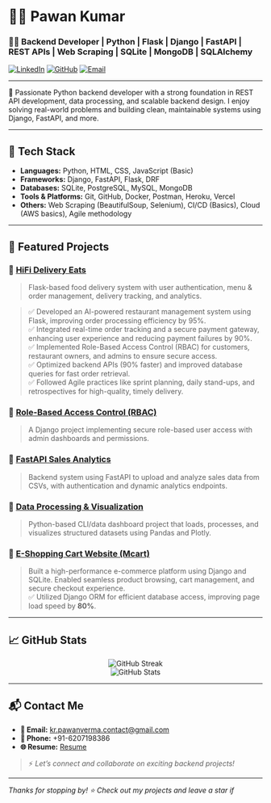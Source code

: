 # 👨‍💻 Pawan Kumar

### 🧑‍💼 Backend Developer | Python | Flask | Django | FastAPI | REST APIs | Web Scraping | SQLite | MongoDB | SQLAlchemy

[![LinkedIn](https://img.shields.io/badge/LinkedIn-Connect-blue?logo=linkedin)](https://www.linkedin.com/in/pawan-kumar9660/)
[![GitHub](https://img.shields.io/badge/GitHub-Follow-black?logo=github)](https://github.com/Pawanverma9660)
[![Email](https://img.shields.io/badge/Gmail-Contact-red?logo=gmail)](mailto:kr.pawanverma.contact@gmail.com)

---

🚀 Passionate Python backend developer with a strong foundation in REST API development, data processing, and scalable backend design. I enjoy solving real-world problems and building clean, maintainable systems using Django, FastAPI, and more.

---

## 🔧 Tech Stack

- **Languages:** Python, HTML, CSS, JavaScript (Basic)
- **Frameworks:** Django, FastAPI, Flask, DRF
- **Databases:** SQLite, PostgreSQL, MySQL, MongoDB
- **Tools & Platforms:** Git, GitHub, Docker, Postman, Heroku, Vercel
- **Others:** Web Scraping (BeautifulSoup, Selenium), CI/CD (Basics), Cloud (AWS basics), Agile methodology

---

## 📌 Featured Projects

### 🔹 [HiFi Delivery Eats](https://github.com/Pawanverma9660/HiFi-Delivery-Eats)
> Flask-based food delivery system with user authentication, menu & order management, delivery tracking, and analytics.

> ✅ Developed an AI-powered restaurant management system using Flask, improving order processing efficiency by 95%.  
> ✅ Integrated real-time order tracking and a secure payment gateway, enhancing user experience and reducing payment failures by 90%.  
> ✅ Implemented Role-Based Access Control (RBAC) for customers, restaurant owners, and admins to ensure secure access.  
> ✅ Optimized backend APIs (90% faster) and improved database queries for fast order retrieval.  
> ✅ Followed Agile practices like sprint planning, daily stand-ups, and retrospectives for high-quality, timely delivery.


### 🔹 [Role-Based Access Control (RBAC)](https://github.com/Pawanverma9660/Role-Based-Access-Control-RBAC)
> A Django project implementing secure role-based user access with admin dashboards and permissions.

### 🔹 [FastAPI Sales Analytics](https://github.com/Pawanverma9660/fastapi-sales-analytics)
> Backend system using FastAPI to upload and analyze sales data from CSVs, with authentication and dynamic analytics endpoints.

### 🔹 [Data Processing & Visualization](https://github.com/Pawanverma9660/Data_Processing-and-Visualization)
> Python-based CLI/data dashboard project that loads, processes, and visualizes structured datasets using Pandas and Plotly.

### 🔹 [E-Shopping Cart Website (Mcart)](https://github.com/Pawanverma9660/mcart)
> Built a high-performance e-commerce platform using Django and SQLite. Enabled seamless product browsing, cart management, and secure checkout experience.  
> ✅ Utilized Django ORM for efficient database access, improving page load speed by **80%**.


---

## 📈 GitHub Stats

<p align="center">
  <img src="https://github-readme-streak-stats.herokuapp.com?user=Pawanverma9660&theme=tokyonight&hide_border=true" alt="GitHub Streak" />
  <br>
  <img src="https://github-readme-stats.vercel.app/api?username=Pawanverma9660&show_icons=true&theme=tokyonight&hide_border=true" alt="GitHub Stats" />
</p>

---

## 📬 Contact Me

- **📧 Email:** kr.pawanverma.contact@gmail.com  
- **📱 Phone:** +91-6207198386  
- **🌐 Resume:** [Resume](https://www.linkedin.com/posts/pawan-python-developer_resume-activity-7333494311738621952-I9_t?utm_source=share&utm_medium=member_desktop&rcm=ACoAADZeZPwB52rQuXSAEsHvFiUAkqk02vC35NM)

> ⚡ *Let’s connect and collaborate on exciting backend projects!*

---

_Thanks for stopping by! ⭐ Check out my projects and leave a star if_
